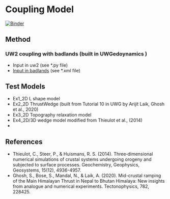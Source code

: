 # Coupling Model  
[![Binder](https://mybinder.org/badge_logo.svg)](https://mybinder.org/v2/gh/underworld-community/uwg-coupling-test/tree/main)


## Method
### UW2 coupling with badlands (built in UWGedoynamics )
- Input in uw2 (see *.py file)
- [Input in badlands](https://badlands.readthedocs.io/en/latest/xml.html#) (see *.xml file)

## Test Models
- Ex1_2D L shape model
- Ex2_2D ThrustWedge (built from Tutorial 10 in UWG by Arijit Laik, Ghosh et al., 2020)
- Ex3_2D Topography relaxation model 
- Ex4_2D/3D wedge model modified from Thieulot et al., (2014)
- 
## References 
- Thieulot, C., Steer, P., & Huismans, R. S. (2014). Three‐dimensional numerical simulations of crustal systems undergoing orogeny and subjected to surface processes. Geochemistry, Geophysics, Geosystems, 15(12), 4936-4957. 
- Ghosh, S., Bose, S., Mandal, N., & Laik, A. (2020). Mid-crustal ramping of the Main Himalayan Thrust in Nepal to Bhutan Himalaya: New insights from analogue and numerical experiments. Tectonophysics, 782, 228425.
